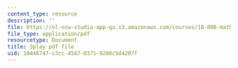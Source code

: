 ```yaml
---
content_type: resource
description: ''
file: https://ol-ocw-studio-app-qa.s3.amazonaws.com/courses/18-086-mathematical-methods-for-engineers-ii-spring-2006/10446747c3cc454703719288c5d4207f_0aa6fUHTTeU.pdf
file_type: application/pdf
resourcetype: Document
title: 3play pdf file
uid: 10446747-c3cc-4547-0371-9288c5d4207f
---
```

